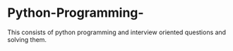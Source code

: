 # Python-Programming-
This consists of python programming and interview oriented questions and solving them.
